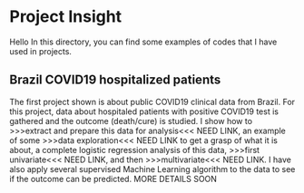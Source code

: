# Project Insight

Hello
In this directory, you can find some examples of codes that I have used in projects.

## Brazil COVID19 hospitalized patients
The first project shown is about public COVID19 clinical data from Brazil. For this project, data about hospitaled patients with positive COVID19 test is gathered and the outcome (death/cure) is studied.
I show how to >>>extract and prepare this data for analysis<<< NEED LINK, an example of some >>>data exploration<<< NEED LINK to get a grasp of what it is about, a complete logistic regression analysis of this data, >>>first univariate<<< NEED LINK, and then >>>multivariate<<< NEED LINK.
I have also apply several supervised Machine Learning algorithm to the data to see if the outcome can be predicted.
MORE DETAILS SOON
